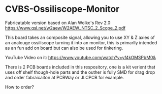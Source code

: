 # CVBS-Ossiliscope-Monitor

Fabricatable version based on Alan Wolke's Rev 2.0 https://www.qsl.net/w2aew/W2AEW_NTSC_2_Scope_2.pdf

This board takes an composite signal, allowing you to use XY & Z axies of an analouge ossiliscope turning it into an monitor, this is primarlly intended as an fun add on board but can also be used for tinkering.

YouTube Video on it:
https://www.youtube.com/watch?v=yf4kOMSPbM0&

There is 2 PCB boards included in this respository, one is a kit verient that uses off shelf though-hole parts and the outher is fully SMD for drag drop and order fabraicaiton at PCBWay or JLCPCB for example.

How to order? 

